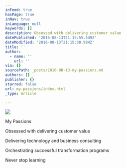 ```yaml
---
inFeed: true
hasPage: true
inNav: true
inLanguage: null
keywords: []
description: Obsessed with delivering customer value
datePublished: '2016-08-13T21:15:55.549Z'
dateModified: '2016-08-13T21:15:38.984Z'
title: ''
author:
  - name: ''
    url: ''
via: {}
sourcePath: _posts/2016-08-13-my-passions.md
authors: []
publisher: {}
starred: false
url: my-passions/index.html
_type: Article

---
```

![](https://the-grid-user-content.s3-us-west-2.amazonaws.com/6322fb0a-0304-4f08-9a0e-4668f6aaabbe.png)

My Passions  

Obsessed with delivering customer value

Delivering technology and business consulting

Orchestrating successful transformation programs

Never stop learning